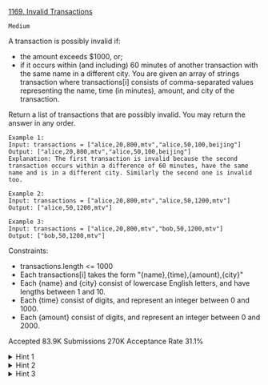 [1169. Invalid Transactions](https://leetcode.com/problems/invalid-transactions/)

`Medium`

A transaction is possibly invalid if:

- the amount exceeds $1000, or;
- if it occurs within (and including) 60 minutes of another transaction with the same name in a different city.
You are given an array of strings transaction where transactions[i] consists of comma-separated values representing the name, time (in minutes), amount, and city of the transaction.

Return a list of transactions that are possibly invalid. You may return the answer in any order.

```
Example 1:
Input: transactions = ["alice,20,800,mtv","alice,50,100,beijing"]
Output: ["alice,20,800,mtv","alice,50,100,beijing"]
Explanation: The first transaction is invalid because the second transaction occurs within a difference of 60 minutes, have the same name and is in a different city. Similarly the second one is invalid too.

Example 2:
Input: transactions = ["alice,20,800,mtv","alice,50,1200,mtv"]
Output: ["alice,50,1200,mtv"]

Example 3:
Input: transactions = ["alice,20,800,mtv","bob,50,1200,mtv"]
Output: ["bob,50,1200,mtv"]
``` 

Constraints:

- transactions.length <= 1000
- Each transactions[i] takes the form "{name},{time},{amount},{city}"
- Each {name} and {city} consist of lowercase English letters, and have lengths between 1 and 10.
- Each {time} consist of digits, and represent an integer between 0 and 1000.
- Each {amount} consist of digits, and represent an integer between 0 and 2000.

Accepted
83.9K
Submissions
270K
Acceptance Rate
31.1%

<details>
<summary>Hint 1</summary>

Split each string into four arrays.

</details>
<details>
<summary>Hint 2</summary>

For each transaction check if it's invalid, you can do this with just a loop with help of the four arrays generated on step 1.

</details>
<details>
<summary>Hint 3</summary>

At the end you perform O(N ^ 2) operations.

</details>